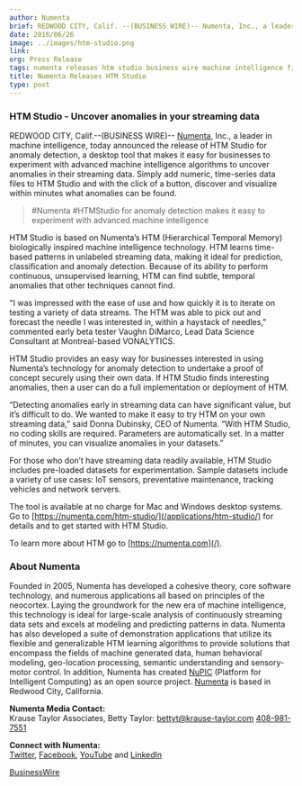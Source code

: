 ```yaml
---
author: Numenta
brief: REDWOOD CITY, Calif. --(BUSINESS WIRE)-- Numenta, Inc., a leader in machine intelligence, today announced the release of HTM Studio for anomaly detection, a desktop tool that makes it easy for businesses to experiment with advanced machine intelligence algorithms to uncover anomalies in their streaming data.
date: 2016/06/26
image: ../images/htm-studio.png
link:
org: Press Release
tags: numenta releases htm studio business wire machine intelligence find anomalies streaming data
title: Numenta Releases HTM Studio
type: post
---
```


### HTM Studio - Uncover anomalies in your streaming data

REDWOOD CITY, Calif.--(BUSINESS WIRE)-- [Numenta](/), Inc., a leader in machine
intelligence, today announced the release of HTM Studio for anomaly detection, a
desktop tool that makes it easy for businesses to experiment with advanced
machine intelligence algorithms to uncover anomalies in their streaming data.
Simply add numeric, time-series data files to HTM Studio and with the click of a
button, discover and visualize within minutes what anomalies can be found.

> #Numenta #HTMStudio for anomaly detection makes it easy to experiment with
  advanced machine intelligence

HTM Studio is based on Numenta’s HTM (Hierarchical Temporal Memory) biologically
inspired machine intelligence technology. HTM learns time-based patterns in
unlabeled streaming data, making it ideal for prediction, classification and
anomaly detection. Because of its ability to perform continuous, unsupervised
learning, HTM can find subtle, temporal anomalies that other techniques cannot
find.

"I was impressed with the ease of use and how quickly it is to iterate on
testing a variety of data streams. The HTM was able to pick out and forecast the
needle I was interested in, within a haystack of needles,” commented early beta
tester Vaughn DiMarco, Lead Data Science Consultant at Montreal-based
VONALYTICS.

HTM Studio provides an easy way for businesses interested in using Numenta’s
technology for anomaly detection to undertake a proof of concept securely using
their own data. If HTM Studio finds interesting anomalies, then a user can do a
full implementation or deployment of HTM.

“Detecting anomalies early in streaming data can have significant value, but
it’s difficult to do. We wanted to make it easy to try HTM on your own streaming
data,” said Donna Dubinsky, CEO of Numenta. “With HTM Studio, no coding skills
are required. Parameters are automatically set. In a matter of minutes, you can
visualize anomalies in your datasets.”

For those who don’t have streaming data readily available, HTM Studio includes
pre-loaded datasets for experimentation. Sample datasets include a variety of
use cases: IoT sensors, preventative maintenance, tracking vehicles and network
servers.

The tool is available at no charge for Mac and Windows desktop systems. Go to
[https://numenta.com/htm-studio/](/applications/htm-studio/) for details and to get started
with HTM Studio.

To learn more about HTM go to [https://numenta.com](/).

### About Numenta

Founded in 2005, Numenta has developed a cohesive theory, core software
technology, and numerous applications all based on principles of the neocortex.
Laying the groundwork for the new era of machine intelligence, this technology
is ideal for large-scale analysis of continuously streaming data sets and excels
at modeling and predicting patterns in data. Numenta has also developed a suite
of demonstration applications that utilize its flexible and generalizable HTM
learning algorithms to provide solutions that encompass the fields of machine
generated data, human behavioral modeling, geo-location processing, semantic
understanding and sensory-motor control. In addition, Numenta has created
[NuPIC](http://numenta.org) (Platform for Intelligent Computing) as an open
source project. [Numenta](/) is based in Redwood City, California.

**Numenta Media Contact:** <br/>
Krause Taylor Associates,
Betty Taylor:
[bettyt@krause-taylor.com](mailto:bettyt@krause-taylor.com)
[408-981-7551](tel:+1-408-981-7551)

**Connect with Numenta:** <br/>
[Twitter](https://twitter.com/numenta),
[Facebook](https://www.facebook.com/pages/Numenta/321559142118?ref=br_tf),
[YouTube](https://www.youtube.com/user/numenta) and
[LinkedIn](https://www.linkedin.com/company/numenta)

[BusinessWire](http://www.businesswire.com/news/home/20160627005453/en/Numenta-Releases-HTM-Studio)
